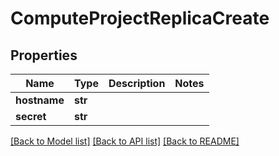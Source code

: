 # ComputeProjectReplicaCreate

## Properties
Name | Type | Description | Notes
------------ | ------------- | ------------- | -------------
**hostname** | **str** |  | 
**secret** | **str** |  | 

[[Back to Model list]](../README.md#documentation-for-models) [[Back to API list]](../README.md#documentation-for-api-endpoints) [[Back to README]](../README.md)



